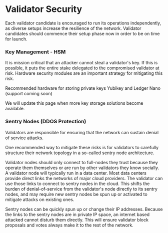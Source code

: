 # Validator Security

Each validator candidate is encouraged to run its operations independently, as diverse setups increase the resilience of the network. Validator candidates should commence their setup phase now in order to be on time for launch.

### Key Management - HSM <a id="key-management-hsm"></a>

It is mission critical that an attacker cannot steal a validator's key. If this is possible, it puts the entire stake delegated to the compromised validator at risk. Hardware security modules are an important strategy for mitigating this risk.

Recommended hardware for storing private keys Yubikey and Ledger Nano \(support coming soon\)

We will update this page when more key storage solutions become available.

### Sentry Nodes \(DDOS Protection\) <a id="sentry-nodes-ddos-protection"></a>

Validators are responsible for ensuring that the network can sustain denial of service attacks.

One recommended way to mitigate these risks is for validators to carefully structure their network topology in a so-called sentry node architecture.

Validator nodes should only connect to full-nodes they trust because they operate them themselves or are run by other validators they know socially. A validator node will typically run in a data center. Most data centers provide direct links the networks of major cloud providers. The validator can use those links to connect to sentry nodes in the cloud. This shifts the burden of denial-of-service from the validator's node directly to its sentry nodes, and may require new sentry nodes be spun up or activated to mitigate attacks on existing ones.

Sentry nodes can be quickly spun up or change their IP addresses. Because the links to the sentry nodes are in private IP space, an internet based attacked cannot disturb them directly. This will ensure validator block proposals and votes always make it to the rest of the network.



